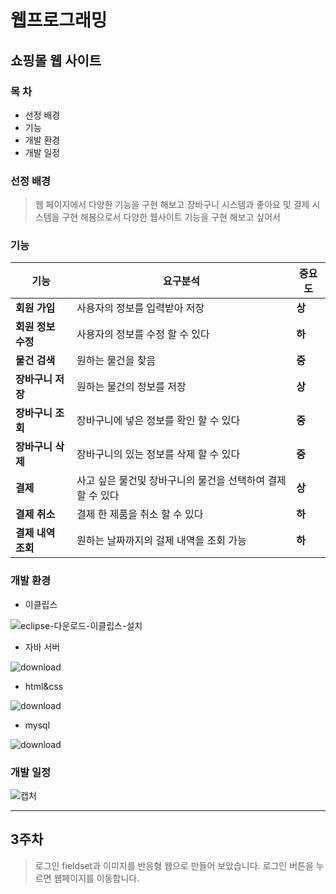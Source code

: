 # 웹프로그래밍

## 쇼핑몰 웹 사이트

### **__목 차__**
- 선정 배경
- 기능
- 개발 환경
- 개발 일정

### 선정 배경
> 웹 페이지에서 다양한 기능을 구현 해보고
> 장바구니 시스템과 좋아요 및 결제 시스템을 구현
> 해봄으로서 다양한 웹사이트 기능을 구현 해보고 싶어서

### 기능
| 기능 | 요구분석 | 중요도 |
| -------- | --------- | ------ |
| **회원 가입** | 사용자의 정보를 입력받아 저장 | **상** |
| **회원 정보 수정** | 사용자의 정보를 수정 할 수 있다 | **하** |
| **물건 검색** | 원하는 물건을 찾음 | **중** |
| **장바구니 저장**  | 원하는 물건의 정보를 저장 | **상** |
| **장바구니 조회** | 장바구니에 넣은 정보를 확인 할 수 있다 | **중** |
| **장바구니 삭제** | 장바구니의 있는 정보를 삭제 할 수 있다 | **중** |
| **결제** | 사고 싶은 물건및 장바구니의 물건을 선택하여 결제 할 수 있다 | **상** |
| **결제 취소** | 결제 한 제품을 취소 할 수 있다 | **하** |
| **결제 내역 조회** | 원하는 날짜까지의 걸제 내역을 조회 가능 | **하** |

### 개발 환경
- 이클립스

![eclipse-다운로드-이클립스-설치](https://user-images.githubusercontent.com/44799091/159211156-aafc3add-1f82-45e2-8603-9b953c240d1a.png)


- 자바 서버

![download](https://user-images.githubusercontent.com/44799091/159215765-7fe650dd-f5b0-44db-b69b-7828dada2a50.png)


- html&css

![download](https://user-images.githubusercontent.com/44799091/159215670-00ac6892-673e-4c1b-9c77-dd204c5ba1cb.png)


- mysql

![download](https://user-images.githubusercontent.com/44799091/159211059-16e31898-b8eb-47c8-a65f-ea14ff7fead9.jpg)


### 개발 일정
![캡처](https://user-images.githubusercontent.com/44799091/159210928-97cf5e7c-e98e-4c17-b4f0-c3577a81754b.PNG)

-------
## 3주차
> 로그인 fieldset과 이미지를 반응형 웹으로 만들어 보았습니다.
> 로그인 버튼을 누르면 웹페이지를 이동합니다.
